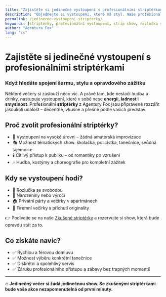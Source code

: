 ```yaml
---
title: "Zajistěte si jedinečné vystoupení s profesionálními striptérkami"
description: "Objednejte si vystoupení, které má styl. Naše profesionální striptérky jsou připravené udělat z vaší akce nezapomenutelný zážitek – diskrétně a s elegancí."
permalink: /jedinecne-vystoupeni-stripterky/
keywords: [striptérky, profesionální vystoupení, strip show, rozlučka se svobodou, erotická show, zkušené striptérky]
author: "Agentura Fox"
lang: "cs"
---
```


# Zajistěte si jedinečné vystoupení s profesionálními striptérkami  
### Když hledáte spojení šarmu, stylu a opravdového zážitku

Některé večery si zaslouží něco víc. A právě tam, kde nestačí hudba a drinky, nastupuje vystoupení, které v sobě nese **energii, ladnost i smyslnost**. Profesionální **striptérky** z Agentury Fox jsou připravené rozzářit jakoukoli událost – decentně, vkusně a přesně podle vašich představ.

## Proč zvolit profesionální striptérky?

- 💃 Vystoupení na vysoké úrovni – žádná amatérská improvizace  
- 🎭 Možnost tématických show: školačka, policistka, tanečnice, svůdná tajemnice  
- 🕯️ Citlivý přístup k publiku – od romantiky po vzrušení  
- 🎶 Hudba, kostýmy a choreografie pro kompletní zážitek

## Kdy se vystoupení hodí?

- 👰 Rozlučka se svobodou  
- 🎉 Narozeniny nebo výročí  
- 🏠 Privátní párty a večírky v apartmánech  
- 🏢 Firemní večírky s příchutí originality

👉 Podívejte se na naše [Zkušené striptérky](https://www.agenturafox.cz/#stripteri-stripterky) a rezervujte si show, která bude opravdu stát za to.

## Co získáte navíc?

- ✅ Rychlou a férovou domluvu  
- ✅ Možnost výběru konkrétní tanečnice  
- ✅ Diskrétní a spolehlivý servis  
- ✅ Záruku profesionálního přístupu a zábavy bez trapných momentů

---

🔥 **Jedinečný večer si žádá jedinečnou show. Se zkušenými striptérkami bude vaše akce nezapomenutelná od první minuty.**

